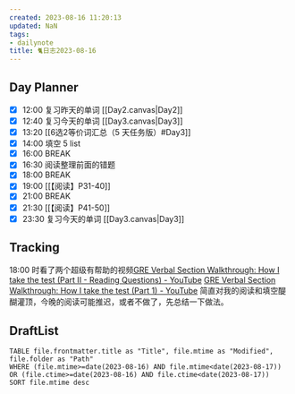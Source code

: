 ```yaml
---
created: 2023-08-16 11:20:13
updated: NaN
tags: 
- dailynote
title: 🐈日志2023-08-16
---
```


## Day Planner
- [x] 12:00 复习昨天的单词 [[Day2.canvas|Day2]]
- [x] 12:40 复习今天的单词 [[Day3.canvas|Day3]]
- [x] 13:20 [[6选2等价词汇总（5 天任务版）#Day3]]
- [x] 14:00 填空 5 list
- [x] 16:00 BREAK
- [x] 16:30 阅读整理前面的错题
- [x] 18:00 BREAK
- [x] 19:00 [[【阅读】P31-40]]
- [x] 21:00 BREAK
- [x] 21:30 [[【阅读】P41-50]]
- [x] 23:30 复习今天的单词 [[Day3.canvas|Day3]]

## Tracking
18:00 时看了两个超级有帮助的视频[GRE Verbal Section Walkthrough: How I take the test (Part II - Reading Questions) - YouTube](https://www.youtube.com/watch?v=0ejpj1JxCAs&t=35s)
[GRE Verbal Section Walkthrough: How I take the test (Part 1) - YouTube](https://www.youtube.com/watch?v=8vGNFE571AM)
简直对我的阅读和填空醍醐灌顶，今晚的阅读可能推迟，或者不做了，先总结一下做法。
## DraftList
<!--此处显示今日新增或修改的草稿或其它非文献笔记文件-->

```dataview
TABLE file.frontmatter.title as "Title", file.mtime as "Modified", file.folder as "Path"
WHERE (file.mtime>=date(2023-08-16) AND file.mtime<date(2023-08-17)) OR (file.ctime>=date(2023-08-16) AND file.ctime<date(2023-08-17))
SORT file.mtime desc
```
